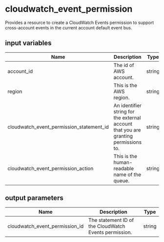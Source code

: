 # cloudwatch_event_permission

Provides a resource to create a CloudWatch Events permission to support cross-account events in the current account default event bus.

## input variables

| Name | Description | Type | Default | Required |
|------|-------------|:----:|:-----:|:-----:|
|account_id|The id of AWS account.|string||Yes|
|region|This is the AWS region.|string|us-east-1|Yes|
|cloudwatch_event_permission_statement_id|An identifier string for the external account that you are granting permissions to.|string|account_access|No|
|cloudwatch_event_permission_action|This is the human-readable name of the queue.|string|events:PutEvents|No|

## output parameters

| Name | Description | Type |
|------|-------------|:----:|
|cloudwatch_event_permission_id|The statement ID of the CloudWatch Events permission.|string|
